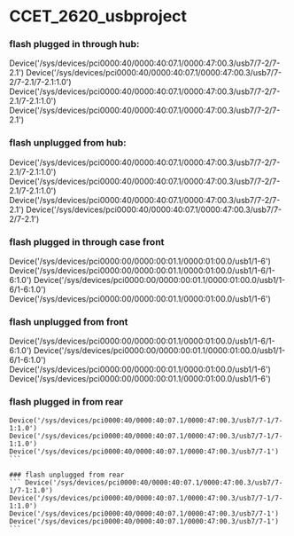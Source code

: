 # CCET_2620_usbproject





### flash plugged in through hub:

Device('/sys/devices/pci0000:40/0000:40:07.1/0000:47:00.3/usb7/7-2/7-2.1')
Device('/sys/devices/pci0000:40/0000:40:07.1/0000:47:00.3/usb7/7-2/7-2.1/7-2.1:1.0')
Device('/sys/devices/pci0000:40/0000:40:07.1/0000:47:00.3/usb7/7-2/7-2.1/7-2.1:1.0')
Device('/sys/devices/pci0000:40/0000:40:07.1/0000:47:00.3/usb7/7-2/7-2.1')

### flash unplugged from hub:

Device('/sys/devices/pci0000:40/0000:40:07.1/0000:47:00.3/usb7/7-2/7-2.1/7-2.1:1.0')
Device('/sys/devices/pci0000:40/0000:40:07.1/0000:47:00.3/usb7/7-2/7-2.1/7-2.1:1.0')
Device('/sys/devices/pci0000:40/0000:40:07.1/0000:47:00.3/usb7/7-2/7-2.1')
Device('/sys/devices/pci0000:40/0000:40:07.1/0000:47:00.3/usb7/7-2/7-2.1')


### flash plugged in through case front
Device('/sys/devices/pci0000:00/0000:00:01.1/0000:01:00.0/usb1/1-6')
Device('/sys/devices/pci0000:00/0000:00:01.1/0000:01:00.0/usb1/1-6/1-6:1.0')
Device('/sys/devices/pci0000:00/0000:00:01.1/0000:01:00.0/usb1/1-6/1-6:1.0')
Device('/sys/devices/pci0000:00/0000:00:01.1/0000:01:00.0/usb1/1-6')


### flash unplugged from front
Device('/sys/devices/pci0000:00/0000:00:01.1/0000:01:00.0/usb1/1-6/1-6:1.0')
Device('/sys/devices/pci0000:00/0000:00:01.1/0000:01:00.0/usb1/1-6/1-6:1.0')
Device('/sys/devices/pci0000:00/0000:00:01.1/0000:01:00.0/usb1/1-6')
Device('/sys/devices/pci0000:00/0000:00:01.1/0000:01:00.0/usb1/1-6')


### flash plugged in from rear
``` Device('/sys/devices/pci0000:40/0000:40:07.1/0000:47:00.3/usb7/7-1')
Device('/sys/devices/pci0000:40/0000:40:07.1/0000:47:00.3/usb7/7-1/7-1:1.0')
Device('/sys/devices/pci0000:40/0000:40:07.1/0000:47:00.3/usb7/7-1/7-1:1.0')
Device('/sys/devices/pci0000:40/0000:40:07.1/0000:47:00.3/usb7/7-1') ```

### flash unplugged from rear
``` Device('/sys/devices/pci0000:40/0000:40:07.1/0000:47:00.3/usb7/7-1/7-1:1.0')
Device('/sys/devices/pci0000:40/0000:40:07.1/0000:47:00.3/usb7/7-1/7-1:1.0')
Device('/sys/devices/pci0000:40/0000:40:07.1/0000:47:00.3/usb7/7-1')
Device('/sys/devices/pci0000:40/0000:40:07.1/0000:47:00.3/usb7/7-1') ```
